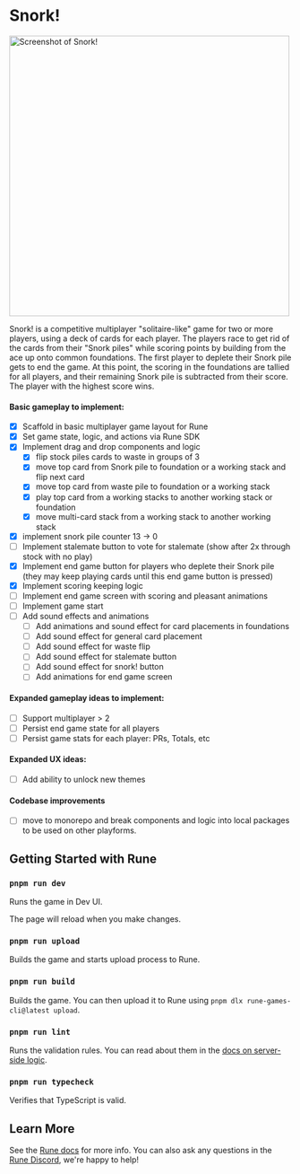 # Snork!

<img width="500" alt="Screenshot of Snork!" src="https://github.com/user-attachments/assets/eda39b90-ce88-467e-a46b-62e3036f5cf2" />

Snork! is a competitive multiplayer "solitaire-like" game for two or more players, using a deck of cards for each player. The players race to get rid of the cards from their "Snork piles" while scoring points by building from the ace up onto common foundations. The first player to deplete their Snork pile gets to end the game. At this point, the scoring in the foundations are tallied for all players, and their remaining Snork pile is subtracted from their score. The player with the highest score wins.

#### Basic gameplay to implement:

- [x] Scaffold in basic multiplayer game layout for Rune
- [x] Set game state, logic, and actions via Rune SDK
- [x] Implement drag and drop components and logic
  - [x] flip stock piles cards to waste in groups of 3
  - [x] move top card from Snork pile to foundation or a working stack and flip next card
  - [x] move top card from waste pile to foundation or a working stack
  - [x] play top card from a working stacks to another working stack or foundation
  - [x] move multi-card stack from a working stack to another working stack
- [x] implement snork pile counter 13 -> 0
- [ ] Implement stalemate button to vote for stalemate (show after 2x through stock with no play)
- [x] Implement end game button for players who deplete their Snork pile (they may keep playing cards until this end game button is pressed)
- [x] Implement scoring keeping logic
- [ ] Implement end game screen with scoring and pleasant animations
- [ ] Implement game start
- [ ] Add sound effects and animations
  - [ ] Add animations and sound effect for card placements in foundations
  - [ ] Add sound effect for general card placement
  - [ ] Add sound effect for waste flip
  - [ ] Add sound effect for stalemate button
  - [ ] Add sound effect for snork! button
  - [ ] Add animations for end game screen

#### Expanded gameplay ideas to implement:

- [ ] Support multiplayer > 2
- [ ] Persist end game state for all players
- [ ] Persist game stats for each player: PRs, Totals, etc

#### Expanded UX ideas:

- [ ] Add ability to unlock new themes

#### Codebase improvements

- [ ] move to monorepo and break components and logic into local packages to be used on other playforms.

## Getting Started with Rune

### `pnpm run dev`

Runs the game in Dev UI.

The page will reload when you make changes.

### `pnpm run upload`

Builds the game and starts upload process to Rune.

### `pnpm run build`

Builds the game. You can then upload it to Rune using `pnpm dlx rune-games-cli@latest upload`.

### `pnpm run lint`

Runs the validation rules. You can read about them in the [docs on server-side logic](https://developers.rune.ai/docs/advanced/server-side-logic).

### `pnpm run typecheck`

Verifies that TypeScript is valid.

## Learn More

See the [Rune docs](https://developers.rune.ai/docs/quick-start) for more info. You can also ask any questions in the [Rune Discord](https://discord.gg/rune-devs), we're happy to help!
